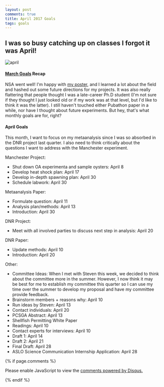 ```yaml
---
layout: post
comments: true
title: April 2017 Goals
tags: goals
---
```


## I was so busy catching up on classes I forgot it was April!

![april](https://i.ytimg.com/vi/eopL9kmMhvw/maxresdefault.jpg)

#### [March Goals](https://yaaminiv.github.io/March-2017-Goals/) Recap

NSA went well! I'm happy with [my poster](https://yaaminiv.github.io/NSA-Poster/), and I learned a lot about the field and hashed out some future directions for my projects. It was also really flattering that people thought I was a late-career Ph.D student (I'm not sure if they thought I just looked old or if my work was at that level, but I'd like to think it was the latter). I still haven't touched either Pubathon paper in a while, nor have I thought about future experiments. But hey, that's what monthly goals are for, right?

#### April Goals

This month, I want to focus on my metaanalysis since I was so absorbed in the DNR project last quarter. I also need to think critically about the questions I want to address with the Manchester experiment.

Manchester Project:
- Shut down OA experimenta and sample oysters: April 8
- Develop heat shock plan: April 17
- Develop in-depth spawning plan: April 30
- Schedule labwork: April 30

Metaanalysis Paper:
- Formulate question: April 11
- Analysis plan/methods: April 13
- Introduction: April 30

DNR Project:
- Meet with all involved parties to discuss next step in analysis: April 20

DNR Paper:
- Update methods: April 10
- Introduction: April 20

Other:
- Committee Ideas: When I met with Steven this week, we decided to think about the committee more in the summer. However, I now think it may be best for me to establish my committee this quarter so I can use my time over the summer to develop my proposal and have my committee provide feedback.
 - Brainstorm members + reasons why: April 10
 - Run ideas by Steven: April 13
 - Contact individuals: April 20
- PCSGA Abstract: April 13
- Shellfish Permitting White Paper
 - Readings: April 10
 - Contact experts for interviews: April 10
 - Draft 1: April 14
 - Draft 2: April 21
 - Final Draft: April 28
- ASLO Science Communication Internship Application: April 28

{% if page.comments %}

<div id="disqus_thread"></div>
<script>

/**
*  RECOMMENDED CONFIGURATION VARIABLES: EDIT AND UNCOMMENT THE SECTION BELOW TO INSERT DYNAMIC VALUES FROM YOUR PLATFORM OR CMS.
*  LEARN WHY DEFINING THESE VARIABLES IS IMPORTANT: https://disqus.com/admin/universalcode/#configuration-variables*/
/*
var disqus_config = function () {
this.page.url = PAGE_URL;  // Replace PAGE_URL with your page's canonical URL variable
this.page.identifier = PAGE_IDENTIFIER; // Replace PAGE_IDENTIFIER with your page's unique identifier variable
};
*/
(function() { // DON'T EDIT BELOW THIS LINE
var d = document, s = d.createElement('script');
s.src = 'https://the-responsible-grad-student.disqus.com/embed.js';
s.setAttribute('data-timestamp', +new Date());
(d.head || d.body).appendChild(s);
})();
</script>
<noscript>Please enable JavaScript to view the <a href="https://disqus.com/?ref_noscript">comments powered by Disqus.</a></noscript>

{% endif %}

<script id="dsq-count-scr" src="//the-responsible-grad-student.disqus.com/count.js" async></script>

